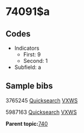 # 74091$a

## Codes

-   Indicators
    -   First: 9
    -   Second: 1
-   Subfield: a

## Sample bibs

3765245 [Quicksearch](https://search.library.yale.edu/catalog/3765245) [VXWS](http://prodorbis.library.yale.edu:7014/vxws/GetHoldingsService?bibId=3765245)

5987163 [Quicksearch](https://search.library.yale.edu/catalog/5987163) [VXWS](http://prodorbis.library.yale.edu:7014/vxws/GetHoldingsService?bibId=5987163)

**Parent topic:**[740](../../tags/740/740.md)

